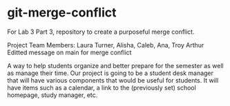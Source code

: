 # git-merge-conflict
For Lab 3 Part 3, repository to create a purposeful merge conflict.

Project Team Members: Laura Turner, Alisha, Caleb, Ana, Troy Arthur
Editted message on main for merge conflict

A way to help students organize and better prepare for the semester as well as manage their time. 
Our project is going to be a student desk manager that will have various components that would be useful for students. It will have items such as a calendar, a link to the (previously set) school homepage, study manager, etc. 

